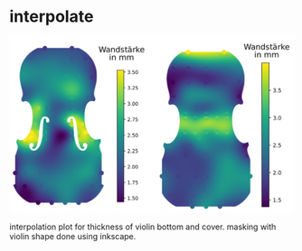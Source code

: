 # interpolate

![finished images](https://raw.githubusercontent.com/suessspeise/interpolate/master/beide.png)

interpolation plot for thickness of violin bottom and cover.
masking with violin shape done using inkscape.
